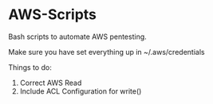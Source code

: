 # AWS-Scripts
Bash scripts to automate AWS pentesting. 

Make sure you have set everything up in ~/.aws/credentials

Things to do:
1) Correct AWS Read 
2) Include ACL Configuration for write()
